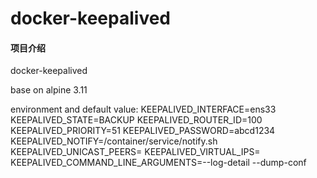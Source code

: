 # docker-keepalived

#### 项目介绍
docker-keepalived

base on alpine 3.11

environment and default value:
KEEPALIVED_INTERFACE=ens33
KEEPALIVED_STATE=BACKUP
KEEPALIVED_ROUTER_ID=100
KEEPALIVED_PRIORITY=51
KEEPALIVED_PASSWORD=abcd1234
KEEPALIVED_NOTIFY=/container/service/notify.sh
KEEPALIVED_UNICAST_PEERS=
KEEPALIVED_VIRTUAL_IPS=
KEEPALIVED_COMMAND_LINE_ARGUMENTS=--log-detail --dump-conf
